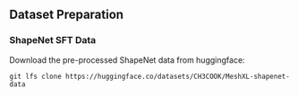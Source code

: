 ## Dataset Preparation


### ShapeNet SFT Data

Download the pre-processed ShapeNet data from huggingface:
```
git lfs clone https://huggingface.co/datasets/CH3COOK/MeshXL-shapenet-data
```